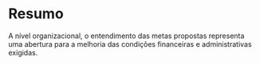 # Resumo

A nível organizacional, o entendimento das metas propostas representa uma abertura para a melhoria das condições financeiras e administrativas exigidas.